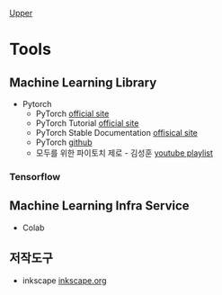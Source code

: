[Upper](index.md)

# Tools

## Machine Learning Library

* Pytorch
    * PyTorch [official site](http://pytorch.org/)
    * PyTorch Tutorial [official site](http://pytorch.org/tutorials/)
    * PyTorch Stable Documentation [offisical site](http://pytorch.org/docs/stable/index.html)
    * PyTorch [github](https://github.com/pytorch/pytorch)
    * 모두를 위한 파이토치 제로 - 김성훈 [youtube playlist](https://www.youtube.com/playlist?list=PLlMkM4tgfjnJ3I-dbhO9JTw7gNty6o_2m)

### Tensorflow


## Machine Learning Infra Service

* Colab


## 저작도구

* inkscape [inkscape.org](https://inkscape.org/ko/)